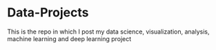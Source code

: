 # Data-Projects
This is the repo in which I post my data science, visualization, analysis, machine learning and deep learning project
